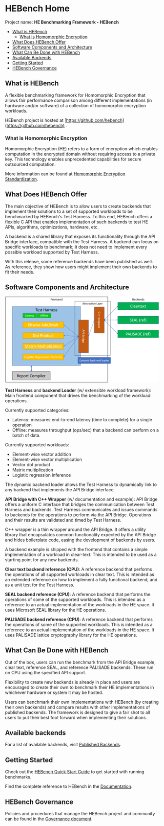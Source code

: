 # HEBench Home

Project name: **HE Benchmarking Framework - HEBench**

- [What is HEBench](#what-is-hebench)
  - [What is Homomorphic Encryption](#what-is-homomorphic-encryption)
- [What Does HEBench Offer](#what-does-hebench-offer)
- [Software Components and Architecture](#software-components-and-architecture)
- [What Can Be Done with HEBench](#what-can-be-done-with-hebench)
- [Available Backends](hebench_published_backends.md)
- [Getting Started](quickstart_guide.md)
- [HEBench Governance](governance.md)

## What is HEBench
A flexible benchmarking framework for Homomorphic Encryption that allows fair performance comparison among different implementations (in hardware and/or software) of a collection of homomorphic encryption workloads.

HEBench project is hosted at [https://github.com/hebench](https://github.com/hebench) .

### What is Homomorphic Encryption
Homomorphic Encryption (HE) refers to a form of encryption which enables computation in the encrypted domain without requiring access to a private key. This technology enables unprecedented capabilities for secure outsourced computation.

More information can be found at [Homomorphic Encryption Standardization](https://homomorphicencryption.org/introduction).

## What Does HEBench Offer
The main objective of HEBench is to allow users to create backends that implement their solutions to a set of supported workloads to be benchmarked by HEBench's Test Harness. To this end, HEBench offers a flexible C API that enables implementation of such backends to test HE APIs, algorithms, optimizations, hardware, etc.

A backend is a shared library that exposes its functionality through the API Bridge interface, compatible with the Test Harness. A backend can focus on specific workloads to benchmark; it does not need to implement every possible workload supported by Test Harness.

With this release, some reference backends have been published as well. As reference, they show how users might implement their own backends to fit their needs.

## Software Components and Architecture
![Graphical representation of software components and architecture](https://github.com/hebench/frontend/blob/main/docsrc/images/architecture.png?raw=true)

**Test Harness** and **backend Loader** (w/ extensible workload framework): Main frontend component that drives the benchmarking of the workload operations.

Currently supported categories:

* Latency: measures end-to-end latency (time to complete) for a single operation
* Offline: measures throughput (ops/sec) that a backend can perform on a batch of data.

Currently supported workloads:

* Element-wise vector addition
* Element-wise vector multiplication
* Vector dot product
* Matrix multiplication
* Logistic regression inference

The dynamic backend loader allows the Test Harness to dynamically link to any backend that implements the API Bridge interface.

**API Bridge with C++ Wrapper** (w/ documentation and example): API Bridge offers a uniform C interface that bridges the communication between Test Harness and backends. Test Harness communicates and issues commands to backends for the operations to perform via the API Bridge. Operations and their results are validated and timed by Test Harness.

C++ wrapper is a thin wrapper around the API Bridge. It offers a utility library that encapsulates common functionality expected by the API Bridge and hides boilerplate code, easing the development of backends by users.

A backend example is shipped with the frontend that contains a simple implementation of a workload in clear-text. This is intended to be used as a starting point for any new backends.

**Clear text backend reference (CPU)**: A reference backend that performs the operations of all supported workloads in clear text. This is intended as an extended reference on how to implement a fully functional backend, and as a unit test for the Test Harness.

**SEAL backend reference (CPU)**: A reference backend that performs the operations of some of the supported workloads. This is intended as a reference to an actual implementation of the workloads in the HE space. It uses Microsoft SEAL library for the HE operations.

**PALISADE backend reference (CPU)**: A reference backend that performs the operations of some of the supported workloads. This is intended as a reference to an actual implementation of the workloads in the HE space. It uses PALISADE lattice cryptography library for the HE operations.

## What Can Be Done with HEBench
Out of the box, users can run the benchmark from the API Bridge example, clear text, reference SEAL, and reference PALISADE backends. These run on CPU using the specified API support.

Flexibility to create new backends is already in place and users are encouraged to create their own to benchmark their HE implementations in whichever hardware or system it may be hosted.

Users can benchmark their own implementations with HEBench (by creating their own backends) and compare results with other implementations of published backends. The framework is designed to give a fair shot to all users to put their best foot forward when implementing their solutions.

## Available backends

For a list of available backends, visit [Published Backends](hebench_published_backends.md).

## Getting Started

Check out the [HEBench Quick Start Guide](quickstart_guide.md) to get started with running  benchmarks.

Find the complete reference to HEBench in the [Documentation](https://hebench.github.io/frontend).

## HEBench Governance
Policies and procedures that manage the HEBench project and community can be found in the [Governance document](governance.md).

